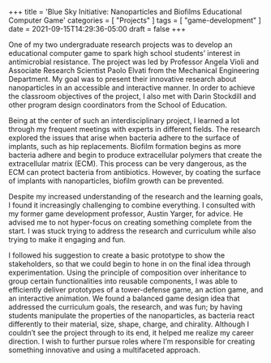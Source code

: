 +++
title = 'Blue Sky Initiative: Nanoparticles and Biofilms Educational Computer Game'
categories = [ "Projects" ]
tags = [ "game-development" ]
date = 2021-09-15T14:29:36-05:00
draft = false
+++

One of my two undergraduate research projects was to develop an educational computer game to spark high school students’ interest in antimicrobial resistance. The project was led by Professor Angela Violi and Associate Research Scientist Paolo Elvati from the Mechanical Engineering Department. My goal was to present their innovative research about nanoparticles in an accessible and interactive manner. In order to achieve the classroom objectives of the project, I also met with Darin Stockdill and other program design coordinators from the School of Education.  

Being at the center of such an interdisciplinary project, I learned a lot through my frequent meetings with experts in different fields. The research explored the issues that arise when bacteria adhere to the surface of implants, such as hip replacements. Biofilm formation begins as more bacteria adhere and begin to produce extracellular polymers that create the extracellular matrix (ECM). This process can be very dangerous, as the ECM can protect bacteria from antibiotics. However, by coating the surface of implants with nanoparticles, biofilm growth can be prevented.  

Despite my increased understanding of the research and the learning goals, I found it increasingly challenging to combine everything. I consulted with my former game development professor, Austin Yarger, for advice. He advised me to not hyper-focus on creating something complete from the start. I was stuck trying to address the research and curriculum while also trying to make it engaging and fun.  

I followed his suggestion to create a basic prototype to show the stakeholders, so that we could begin to hone in on the final idea through experimentation. Using the principle of composition over inheritance to group certain functionalities into reusable components, I was able to efficiently deliver prototypes of a tower-defense game, an action game, and an interactive animation. We found a balanced game design idea that addressed the curriculum goals, the research, and was fun; by having students manipulate the properties of the nanoparticles, as bacteria react differently to their material, size, shape, charge, and chirality. Although I couldn’t see the project through to its end, it helped me realize my career direction. I wish to further pursue roles where I’m responsible for creating something innovative and using a multifaceted approach.
